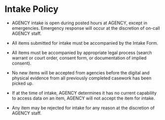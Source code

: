 # Intake Policy

* AGENCY intake is open during posted hours at AGENCY, except in emergencies. Emergency response will occur at the discretion of on-call AGENCY staff.

* All items submitted for intake must be accompanied by the Intake Form.

* All items must be accompanied by appropriate legal process (search warrant or court order, consent form, or documentation of implied consent).

* No new items will be accepted from agencies before the digital and physical evidence from all previously completed casework has been picked up.

* If at the time of intake, AGENCY determines it has no current capability to access data on an item, AGENCY will not accept the item for intake.

* Any item may be rejected for intake for any reason at the discretion of AGENCY staff.
